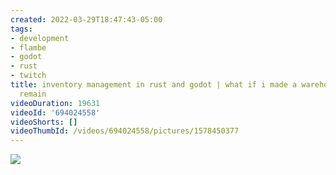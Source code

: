 ```yaml
---
created: 2022-03-29T18:47:43-05:00
tags:
- development
- flambe
- godot
- rust
- twitch
title: inventory management in rust and godot | what if i made a warehouse | 3 days
  remain
videoDuration: 19631
videoId: '694024558'
videoShorts: []
videoThumbId: /videos/694024558/pictures/1578450377
---
```


![](20220329234743.jpg)
